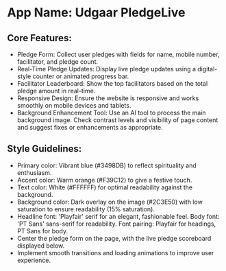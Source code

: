 # **App Name**: Udgaar PledgeLive

## Core Features:

- Pledge Form: Collect user pledges with fields for name, mobile number, facilitator, and pledge count.
- Real-Time Pledge Updates: Display live pledge updates using a digital-style counter or animated progress bar.
- Facilitator Leaderboard: Show the top facilitators based on the total pledge amount in real-time.
- Responsive Design: Ensure the website is responsive and works smoothly on mobile devices and tablets.
- Background Enhancement Tool: Use an AI tool to process the main background image. Check contrast levels and visibility of page content and suggest fixes or enhancements as appropriate.

## Style Guidelines:

- Primary color: Vibrant blue (#3498DB) to reflect spirituality and enthusiasm.
- Accent color: Warm orange (#F39C12) to give a festive touch.
- Text color: White (#FFFFFF) for optimal readability against the background.
- Background color: Dark overlay on the image (#2C3E50) with low saturation to ensure readability (15% saturation).
- Headline font: 'Playfair' serif for an elegant, fashionable feel. Body font: 'PT Sans' sans-serif for readability. Font pairing: Playfair for headings, PT Sans for body.
- Center the pledge form on the page, with the live pledge scoreboard displayed below.
- Implement smooth transitions and loading animations to improve user experience.